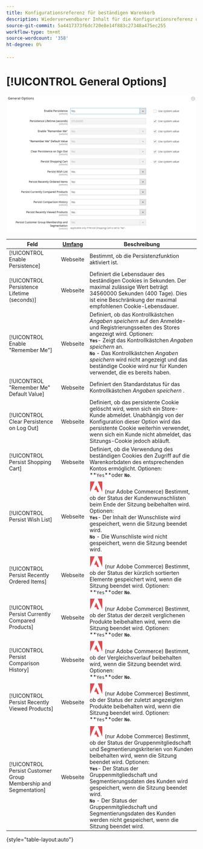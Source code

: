 ```yaml
---
title: Konfigurationsreferenz für beständigen Warenkorb
description: Wiederverwendbarer Inhalt für die Konfigurationsreferenz des beständigen Warenkorbs.
source-git-commit: 5a4417373f6dc720e8e14f883c27348a475ec255
workflow-type: tm+mt
source-wordcount: '358'
ht-degree: 0%

---
```



# [!UICONTROL General Options]

![Allgemeine Optionen](/help/configuration-reference/customers/assets/persistent-shopping-cart-general.png)<!-- zoom -->

<!-- [General Options](https://experienceleague.adobe.com/en/docs/commerce-admin/stores-sales/point-of-purchase/cart/cart-persistent#configure-a-persistent-cart) -->

| Feld | [Umfang](/help/getting-started/websites-stores-views.md#scope-settings) | Beschreibung |
|--- |------------------------------------------------------------------------|--- |
| [!UICONTROL Enable Persistence] | Webseite | Bestimmt, ob die Persistenzfunktion aktiviert ist. |
| [!UICONTROL Persistence Lifetime (seconds)] | Webseite | Definiert die Lebensdauer des beständigen Cookies in Sekunden. Der maximal zulässige Wert beträgt 34560000 Sekunden (400 Tage). Dies ist eine Beschränkung der maximal empfohlenen Cookie-Lebensdauer. |
| [!UICONTROL Enable "Remember Me"] | Webseite | Definiert, ob das Kontrollkästchen _Angaben speichern_ auf den Anmelde- und Registrierungsseiten des Stores angezeigt wird. Optionen: <br/>**`Yes`**- Zeigt das Kontrollkästchen _Angaben speichern_ an.<br/>**`No`** - Das Kontrollkästchen _Angaben speichern_ wird nicht angezeigt und das beständige Cookie wird nur für Kunden verwendet, die es bereits haben. |
| [!UICONTROL "Remember Me" Default Value] | Webseite | Definiert den Standardstatus für das Kontrollkästchen _Angaben speichern_ . |
| [!UICONTROL Clear Persistence on Log Out] | Webseite | Definiert, ob das persistente Cookie gelöscht wird, wenn sich ein Store-Kunde abmeldet. Unabhängig von der Konfiguration dieser Option wird das persistente Cookie weiterhin verwendet, wenn sich ein Kunde nicht abmeldet, das Sitzungs-Cookie jedoch abläuft. |
| [!UICONTROL Persist Shopping Cart] | Webseite | Definiert, ob die Verwendung des beständigen Cookies den Zugriff auf die Warenkorbdaten des entsprechenden Kontos ermöglicht. Optionen: <br/>**`Yes`**oder **`No`**. |
| [!UICONTROL Persist Wish List] | Webseite | ![Adobe Commerce](/help/assets/adobe-logo.svg) (nur Adobe Commerce) Bestimmt, ob der Status der Kundenwunschlisten beim Ende der Sitzung beibehalten wird. Optionen: <br/>**`Yes`**- Der Inhalt der Wunschliste wird gespeichert, wenn die Sitzung beendet wird.<br/>**`No`** - Die Wunschliste wird nicht gespeichert, wenn die Sitzung beendet wird. |
| [!UICONTROL Persist Recently Ordered Items] | Webseite | ![Adobe Commerce](/help/assets/adobe-logo.svg) (nur Adobe Commerce) Bestimmt, ob der Status der kürzlich sortierten Elemente gespeichert wird, wenn die Sitzung beendet wird. Optionen: <br/>**`Yes`**oder **`No`**. |
| [!UICONTROL Persist Currently Compared Products] | Webseite | ![Adobe Commerce](/help/assets/adobe-logo.svg) (nur Adobe Commerce) Bestimmt, ob der Status der derzeit verglichenen Produkte beibehalten wird, wenn die Sitzung beendet wird. Optionen: <br/>**`Yes`**oder **`No`**. |
| [!UICONTROL Persist Comparison History] | Webseite | ![Adobe Commerce](/help/assets/adobe-logo.svg) (nur Adobe Commerce) Bestimmt, ob der Vergleichsverlauf beibehalten wird, wenn die Sitzung beendet wird. Optionen: <br/>**`Yes`**oder **`No`**. |
| [!UICONTROL Persist Recently Viewed Products] | Webseite | ![Adobe Commerce](/help/assets/adobe-logo.svg) (nur Adobe Commerce) Bestimmt, ob der Status der zuletzt angezeigten Produkte beibehalten wird, wenn die Sitzung beendet wird. Optionen: <br/>**`Yes`**oder **`No`**. |
| [!UICONTROL Persist Customer Group Membership and Segmentation] | Webseite | ![Adobe Commerce](/help/assets/adobe-logo.svg) (nur Adobe Commerce) Bestimmt, ob der Status der Gruppenmitgliedschaft und Segmentierungskriterien von Kunden beibehalten wird, wenn die Sitzung beendet wird. Optionen: <br/>**`Yes`**- Der Status der Gruppenmitgliedschaft und Segmentierungsdaten des Kunden wird gespeichert, wenn die Sitzung beendet wird.<br/>**`No`** - Der Status der Gruppenmitgliedschaft und Segmentierungsdaten des Kunden werden nicht gespeichert, wenn die Sitzung beendet wird. |

{style="table-layout:auto"}
